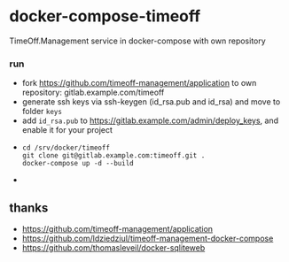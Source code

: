 # docker-compose-timeoff
TimeOff.Management service in docker-compose with own repository

### run
* fork https://github.com/timeoff-management/application to own repository: gitlab.example.com/timeoff
* generate ssh keys via ssh-keygen (id_rsa.pub and id_rsa) and move to folder `keys`
* add `id_rsa.pub` to https://gitlab.example.com/admin/deploy_keys, and enable it for your project
* 
  ```
  cd /srv/docker/timeoff
  git clone git@gitlab.example.com:timeoff.git .
  docker-compose up -d --build
  ```
* 

## thanks 
* https://github.com/timeoff-management/application
* https://github.com/ldziedziul/timeoff-management-docker-compose
* https://github.com/thomasleveil/docker-sqliteweb
